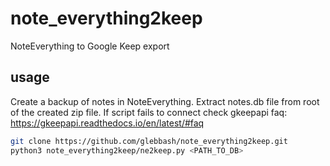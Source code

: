 # note_everything2keep
NoteEverything to Google Keep export

## usage
Create a backup of notes in NoteEverything.
Extract notes.db file from root of the created zip file.
If script fails to connect check gkeepapi faq: https://gkeepapi.readthedocs.io/en/latest/#faq
```bash
git clone https://github.com/glebbash/note_everything2keep.git
python3 note_everything2keep/ne2keep.py <PATH_TO_DB>
```
